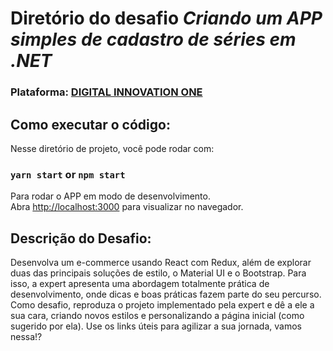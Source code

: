 # Diretório do desafio <i>Criando um APP simples de cadastro de séries em .NET</i> </h2>
### Plataforma: <strong><a href="https://web.digitalinnovation.one/">DIGITAL INNOVATION ONE</a></strong>

## Como executar o código:

Nesse diretório de projeto, você pode rodar com:

### `yarn start` or `npm start` 

Para rodar o APP em modo de desenvolvimento.\
Abra [http://localhost:3000](http://localhost:3000) para visualizar no navegador.

## Descrição do Desafio:
Desenvolva um e-commerce usando React com Redux, além de explorar duas das principais soluções de estilo, o Material UI e o Bootstrap. Para isso, a expert apresenta uma abordagem totalmente prática de desenvolvimento, onde dicas e boas práticas fazem parte do seu percurso. Como desafio, reproduza o projeto implementado pela expert e dê a ele a sua cara, criando novos estilos e personalizando a página inicial (como sugerido por ela). Use os links úteis para agilizar a sua jornada, vamos nessa!?
